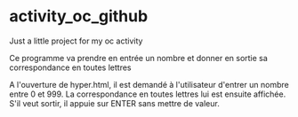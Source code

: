 # activity_oc_github
Just a little project for my oc activity

Ce programme va prendre en entrée un nombre et donner en sortie sa 
correspondance en toutes lettres

A l'ouverture de hyper.html, il est demandé à l'utilisateur d'entrer un nombre entre 0 et 999.
La correspondance en toutes lettres lui est ensuite affichée.
S'il veut sortir, il appuie sur ENTER sans mettre de valeur.
